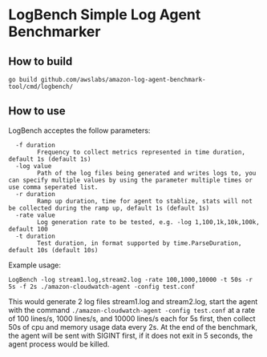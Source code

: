 # LogBench Simple Log Agent Benchmarker

## How to build
```
go build github.com/awslabs/amazon-log-agent-benchmark-tool/cmd/logbench/
```

## How to use
LogBench acceptes the follow parameters:

```
  -f duration
        Frequency to collect metrics represented in time duration, default 1s (default 1s)
  -log value
        Path of the log files being generated and writes logs to, you can specify multiple values by using the parameter multiple times or use comma seperated list.
  -r duration
        Ramp up duration, time for agent to stablize, stats will not be collected during the ramp up, default 1s (default 1s)
  -rate value
        Log generation rate to be tested, e.g. -log 1,100,1k,10k,100k, default 100
  -t duration
        Test duration, in format supported by time.ParseDuration, default 10s (default 10s)
```

Example usage:
```
LogBench -log stream1.log,stream2.log -rate 100,1000,10000 -t 50s -r 5s -f 2s ./amazon-cloudwatch-agent -config test.conf
```

This would generate 2 log files stream1.log and stream2.log, start the agent with the command `./amazon-cloudwatch-agent -config test.conf` at a rate of 100 lines/s, 1000 lines/s, and 10000 lines/s each for 5s first, then collect 50s of cpu and memory usage data every 2s.
At the end of the benchmark, the agent will be sent with SIGINT first, if it does not exit in 5 seconds, the agent process would be killed.

